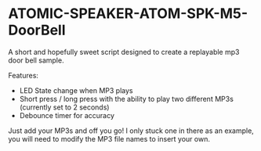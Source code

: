 # ATOMIC-SPEAKER-ATOM-SPK-M5-DoorBell


A short and hopefully sweet script designed to create a replayable mp3 door bell sample.

Features:

 - LED State change when MP3 plays
 - Short press / long press with the ability to play two different MP3s (currently set to 2 seconds)
 - Debounce timer for accuracy
  
  Just add your MP3s and off you go! I only stuck one in there as an example, you will need to modify the MP3 file names to insert your own.
